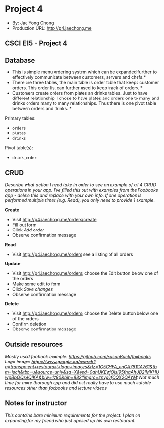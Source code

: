 # Project 4
+ By: Jae Yong Chong
+ Production URL: <http://p4.jaechong.me>

## CSCI E15 - Project 4
## Database
* This is simple menu ordering system which can be expanded further to effectively communicate between customers, servers and chefs.*
* There are three tables, the main table is order table that keeps customer orders.  This order list can further used to keep track of orders. *
* Customers create orders from plates an drinks tables.  Just to have different relationship, I chose to have plates and orders one to many and drinks orders many to many relationships.  Thus there is one pivot table between orders and drinks. *

Primary tables:
  + `orders`
  + `plates`
  + `drinks`
  
Pivot table(s):
  + `drink_order`

## CRUD
*Describe what action I need take in order to see an example of all 4 CRUD operations in your app. I've filled this out with examples from the Foobooks app - delete this and replace with your own info. If one operation is performed multiple times (e.g. Read), you only need to provide 1 example.*

__Create__
  + Visit <http://p4.jaechong.me/orders/create>
  + Fill out form
  + Click *Add order*
  + Observe confirmation message
  
__Read__
  + Visit <http://p4.jaechong.me/orders> see a listing of all orders
  
__Update__
  + Visit <http://p4.jaechong.me/orders>; choose the Edit button below one of the orders
  + Make some edit to form
  + Click *Save changes*
  + Observe confirmation message
  
__Delete__
  + Visit <http://p4.jaechong.me/orders>; choose the Delete button below one of the orders
  + Confirm deletion
  + Observe confirmation message

## Outside resources
*Mostly used foobook example: https://github.com/susanBuck/foobooks*
*Logo image: https://www.google.ca/search?q=transparent+restaurant+logo+images&rlz=1C5CHFA_enCA761CA761&tbm=isch&tbo=u&source=univ&sa=X&ved=0ahUKEwjOisi95fnaAhUB2IMKHUwpBpQQsAQIKA&biw=1280&bih=882#imgrc=znvg6fCQX2OAYM:*
*Not much time for more thorough app and did not really have to use much outside resources other than foobooks and lecture videos*

## Notes for instructor
*This contains bare minimum requirements for the project.  I plan on expanding for my friend who just opened up his own restaurant.*
